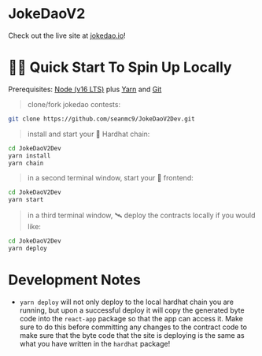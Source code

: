 # JokeDaoV2
Check out the live site at [jokedao.io](https://jokedao.io)!

# 🏄‍♂️ Quick Start To Spin Up Locally

Prerequisites: [Node (v16 LTS)](https://nodejs.org/en/download/) plus [Yarn](https://classic.yarnpkg.com/en/docs/install/) and [Git](https://git-scm.com/downloads)

> clone/fork jokedao contests:

```bash
git clone https://github.com/seanmc9/JokeDaoV2Dev.git
```

> install and start your 👷‍ Hardhat chain:

```bash
cd JokeDaoV2Dev
yarn install
yarn chain
```

> in a second terminal window, start your 📱 frontend:

```bash
cd JokeDaoV2Dev
yarn start
```

> in a third terminal window, 🛰 deploy the contracts locally if you would like:

```bash
cd JokeDaoV2Dev
yarn deploy
```

# Development Notes
 - `yarn deploy` will not only deploy to the local hardhat chain you are running, but upon a successful deploy it will copy the generated byte code into the `react-app` package so that the app can access it. Make sure to do this before committing any changes to the contract code to make sure that the byte code that the site is deploying is the same as what you have written in the `hardhat` package!